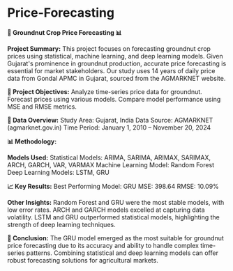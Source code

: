 # Price-Forecasting

**🌾 Groundnut Crop Price Forecasting 📊**

**Project Summary:**
This project focuses on forecasting groundnut crop prices using statistical, machine learning, and deep learning models. Given Gujarat's prominence in groundnut production, accurate price forecasting is essential for market stakeholders. Our study uses 14 years of daily price data from Gondal APMC in Gujarat, sourced from the AGMARKNET website.

**📌 Project Objectives:**
Analyze time-series price data for groundnut.
Forecast prices using various models.
Compare model performance using MSE and RMSE metrics.

**🔢 Data Overview:**
Study Area: Gujarat, India
Data Source: AGMARKNET (agmarknet.gov.in)
Time Period: January 1, 2010 – November 20, 2024

**📊 Methodology:**

**Models Used:**
Statistical Models: ARIMA, SARIMA, ARIMAX, SARIMAX, ARCH, GARCH, VAR, VARMAX
Machine Learning Model: Random Forest
Deep Learning Models: LSTM, GRU

**📈 Key Results:**
Best Performing Model: GRU
MSE: 398.64
RMSE: 10.09%

**Other Insights:**
Random Forest and GRU were the most stable models, with low error rates.
ARCH and GARCH models excelled at capturing data volatility.
LSTM and GRU outperformed statistical models, highlighting the strength of deep learning techniques.

**🚀 Conclusion:**
The GRU model emerged as the most suitable for groundnut price forecasting due to its accuracy and ability to handle complex time-series patterns. Combining statistical and deep learning models can offer robust forecasting solutions for agricultural markets.
